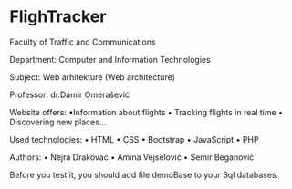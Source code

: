 # FlighTracker


Faculty of Traffic and Communications

Department: Computer and Information Technologies

Subject: Web arhitekture (Web architecture)

Professor: dr.Damir Omerašević


Website offers:
•Information about flights • Tracking flights in real time • Discovering new places...

Used technologies: • HTML
                   • CSS 
                   • Bootstrap
                   • JavaScript
                   • PHP
                   
                   
Authors: • Nejra Drakovac
         • Amina Vejselović
         • Semir Beganović
         
Before you test it, you should add file demoBase to your Sql databases.
